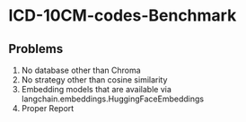 # ICD-10CM-codes-Benchmark

## Problems

1. No database other than Chroma
2. No strategy other than cosine similarity
3. Embedding models that are available via 
   langchain.embeddings.HuggingFaceEmbeddings
4. Proper Report